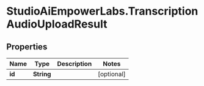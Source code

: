 # StudioAiEmpowerLabs.TranscriptionAudioUploadResult

## Properties

Name | Type | Description | Notes
------------ | ------------- | ------------- | -------------
**id** | **String** |  | [optional] 


